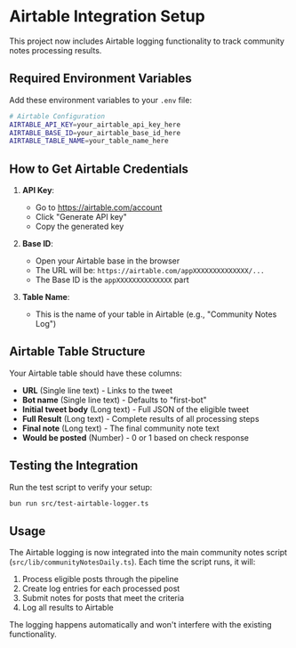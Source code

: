 # Airtable Integration Setup

This project now includes Airtable logging functionality to track community notes processing results.

## Required Environment Variables

Add these environment variables to your `.env` file:

```bash
# Airtable Configuration
AIRTABLE_API_KEY=your_airtable_api_key_here
AIRTABLE_BASE_ID=your_airtable_base_id_here
AIRTABLE_TABLE_NAME=your_table_name_here
```

## How to Get Airtable Credentials

1. **API Key**:

   - Go to https://airtable.com/account
   - Click "Generate API key"
   - Copy the generated key

2. **Base ID**:

   - Open your Airtable base in the browser
   - The URL will be: `https://airtable.com/appXXXXXXXXXXXXXX/...`
   - The Base ID is the `appXXXXXXXXXXXXXX` part

3. **Table Name**:
   - This is the name of your table in Airtable (e.g., "Community Notes Log")

## Airtable Table Structure

Your Airtable table should have these columns:

- **URL** (Single line text) - Links to the tweet
- **Bot name** (Single line text) - Defaults to "first-bot"
- **Initial tweet body** (Long text) - Full JSON of the eligible tweet
- **Full Result** (Long text) - Complete results of all processing steps
- **Final note** (Long text) - The final community note text
- **Would be posted** (Number) - 0 or 1 based on check response

## Testing the Integration

Run the test script to verify your setup:

```bash
bun run src/test-airtable-logger.ts
```

## Usage

The Airtable logging is now integrated into the main community notes script (`src/lib/communityNotesDaily.ts`). Each time the script runs, it will:

1. Process eligible posts through the pipeline
2. Create log entries for each processed post
3. Submit notes for posts that meet the criteria
4. Log all results to Airtable

The logging happens automatically and won't interfere with the existing functionality.
